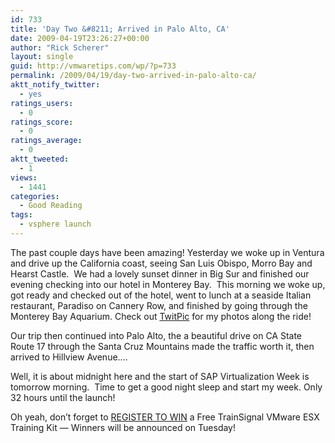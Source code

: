 ```yaml
---
id: 733
title: 'Day Two &#8211; Arrived in Palo Alto, CA'
date: 2009-04-19T23:26:27+00:00
author: "Rick Scherer"
layout: single
guid: http://vmwaretips.com/wp/?p=733
permalink: /2009/04/19/day-two-arrived-in-palo-alto-ca/
aktt_notify_twitter:
  - yes
ratings_users:
  - 0
ratings_score:
  - 0
ratings_average:
  - 0
aktt_tweeted:
  - 1
views:
  - 1441
categories:
  - Good Reading
tags:
  - vsphere launch
---
```

The past couple days have been amazing! Yesterday we woke up in Ventura and drive up the California coast, seeing San Luis Obispo, Morro Bay and Hearst Castle.  We had a lovely sunset dinner in Big Sur and finished our evening checking into our hotel in Monterey Bay.  This morning we woke up, got ready and checked out of the hotel, went to lunch at a seaside Italian restaurant, Paradiso on Cannery Row, and finished by going through the Monterey Bay Aquarium. Check out <a href="http://www.twitpic.com/photos/rick_vmwaretips" target="_blank">TwitPic</a> for my photos along the ride!

Our trip then continued into Palo Alto, the a beautiful drive on CA State Route 17 through the Santa Cruz Mountains made the traffic worth it, then arrived to Hillview Avenue&#8230;.



Well, it is about midnight here and the start of SAP Virtualization Week is tomorrow morning.  Time to get a good night sleep and start my week. Only 32 hours until the launch!

Oh yeah, don&#8217;t forget to <a href="http://www.vmwaretips.com/contest/register.php" target="_blank">REGISTER TO WIN</a> a Free TrainSignal VMware ESX Training Kit &#8212; Winners will be announced on Tuesday!